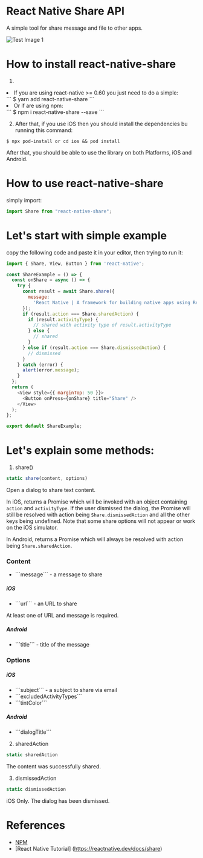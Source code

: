 # React Native Share API
A simple tool for share message and file to other apps.

![Test Image 1](https://www.google.com/url?sa=i&url=https%3A%2F%2Ftutorialscapital.com%2Freact-native-share-simple-message-through-share-api-android-ios-tutorial%2F&psig=AOvVaw3i_nUmjXhPSj1Mb3-U1WdZ&ust=1596689480659000&source=images&cd=vfe&ved=0CAIQjRxqFwoTCNDP7raig-sCFQAAAAAdAAAAABAY)

# How to install react-native-share
1. <ul>
<li>If you are using react-native >= 0.60 you just need to do a simple:</li>
```
$ yarn add react-native-share
```
<li>Or if are using npm:</li>
```
$ npm i react-native-share --save
```
</ul>

2. After that, if you use iOS then you should install  the dependencies bu running this command: 
```
$ npx pod-install or cd ios && pod install
```
After that, you should be able to use the library on both Platforms, iOS and Android.

# How to use react-native-share
simply import:

```js 
import Share from "react-native-share";
```

# Let's start with simple example
copy the following code and paste it in your editor, then trying to run it:
```js
import { Share, View, Button } from 'react-native';

const ShareExample = () => {
  const onShare = async () => {
    try {
      const result = await Share.share({
        message:
          'React Native | A framework for building native apps using React',
      });
      if (result.action === Share.sharedAction) {
        if (result.activityType) {
          // shared with activity type of result.activityType
        } else {
          // shared
        }
      } else if (result.action === Share.dismissedAction) {
        // dismissed
      }
    } catch (error) {
      alert(error.message);
    }
  };
  return (
    <View style={{ marginTop: 50 }}>
      <Button onPress={onShare} title="Share" />
    </View>
  );
};

export default ShareExample;
```
# Let's explain some methods: 
1. share()
```js
static share(content, options)
```
Open a dialog to share text content.

In iOS, returns a Promise which will be invoked with an object containing ```action``` and ```activityType```. If the user dismissed the dialog, the Promise will still be resolved with action being ```Share.dismissedAction``` and all the other keys being undefined. Note that some share options will not appear or work on the iOS simulator.

In Android, returns a Promise which will always be resolved with action being ```Share.sharedAction```.

<h3>Content</h3>
<ul> <li> ```message``` - a message to share </li></ul>
<h5>iOS</h5>
<ul><li>```url``` - an URL to share</li></ul>
At least one of URL and message is required.

<h5>Android</h5>
<ul><li>```title``` - title of the message</li></ul>

<h3>Options</h3>
<h5>iOS</h5>
<ul>
<li>```subject``` - a subject to share via email</li>
<li>```excludedActivityTypes```</li>
<li>```tintColor```</li>
</ul>
<h5>Android</h5>
<ul><li>```dialogTitle```</li></ul>

2. sharedAction
```js
static sharedAction
```
The content was successfully shared.

3. dismissedAction
```js
static dismissedAction
```
iOS Only. The dialog has been dismissed.

# References
- [NPM](https://www.npmjs.com/package/react-native-share)
- [React Native Tutorial] (https://reactnative.dev/docs/share)